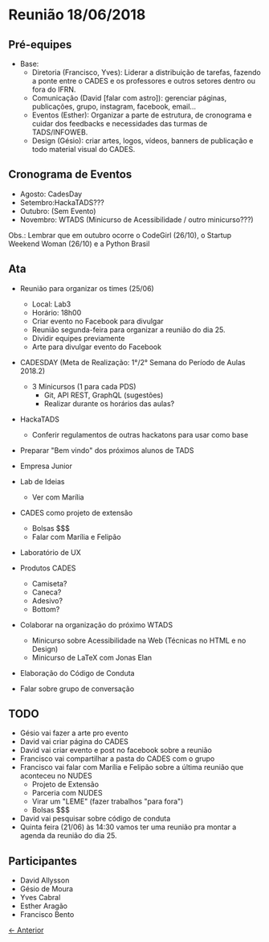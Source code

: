 # Reunião 18/06/2018

## Pré-equipes

* Base:
  * Diretoria (Francisco, Yves): Liderar a distribuição de tarefas, fazendo a ponte entre o CADES e os professores e outros setores dentro ou fora do IFRN.
  * Comunicação (David [falar com astro]): gerenciar páginas, publicações, grupo, instagram, facebook, email...
  * Eventos (Esther): Organizar a parte de estrutura, de cronograma e cuidar dos feedbacks e necessidades das turmas de TADS/INFOWEB.
  * Design (Gésio): criar artes, logos, vídeos, banners de publicação e todo material visual do CADES.


## Cronograma de Eventos
  * Agosto: CadesDay
  * Setembro:HackaTADS???
  * Outubro: (Sem Evento)
  * Novembro: WTADS (Minicurso de Acessibilidade / outro minicurso???)

  Obs.: Lembrar que em outubro ocorre o CodeGirl (26/10), o Startup Weekend Woman (26/10) e a Python Brasil

## Ata

* Reunião para organizar os times (25/06)
  * Local: Lab3
  * Horário: 18h00
  * Criar evento no Facebook para divulgar
  * Reunião segunda-feira para organizar a reunião do dia 25.
  * Dividir equipes previamente
  * Arte para divulgar evento do Facebook

* CADESDAY (Meta de Realização: 1°/2° Semana do Período de Aulas 2018.2)
  * 3 Minicursos (1 para cada PDS)
    * Git, API REST, GraphQL (sugestões)
    * Realizar durante os horários das aulas?

* HackaTADS
  * Conferir regulamentos de outras hackatons para usar como base

* Preparar "Bem vindo" dos próximos alunos de TADS

* Empresa Junior

* Lab de Ideias
  * Ver com Marília

* CADES como projeto de extensão
  * Bolsas $$$
  * Falar com Marília e Felipão

* Laboratório de UX

* Produtos CADES
  * Camiseta?
  * Caneca?
  * Adesivo?
  * Bottom?

* Colaborar na organização do próximo WTADS
  * Minicurso sobre Acessibilidade na Web (Técnicas no HTML e no Design)
  * Minicurso de LaTeX com Jonas Elan

* Elaboração do Código de Conduta

* Falar sobre grupo de conversação

## TODO

* Gésio vai fazer a arte pro evento
* David vai criar página do CADES
* David vai criar evento e post no facebook sobre a reunião
* Francisco vai compartilhar a pasta do CADES com o grupo
* Francisco vai falar com Marília e Felipão sobre a última reunião que aconteceu no NUDES
  * Projeto de Extensão
  * Parceria com NUDES
  * Virar um "LEME" (fazer trabalhos "para fora")
  * Bolsas $$$
* David vai pesquisar sobre código de conduta
* Quinta feira (21/06) às 14:30 vamos ter uma reunião pra montar a agenda da reunião do dia 25.


## Participantes
* David Allysson
* Gésio de Moura
* Yves Cabral
* Esther Aragão
* Francisco Bento


[← Anterior](2018-05-21.md)